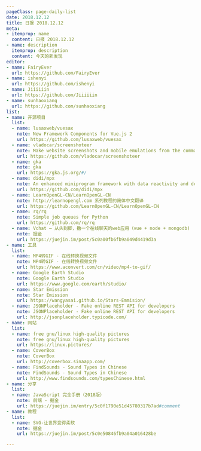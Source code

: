 ```yaml
---
pageClass: page-daily-list
date: 2018.12.12
title: 日报 2018.12.12
meta:
- itemprop: name
  content: 日报 2018.12.12
- name: description
  itemprop: description
  content: 今天的新发现
editor:
- name: FairyEver
  url: https://github.com/FairyEver
- name: ishenyi
  url: https://github.com/ishenyi
- name: Jiiiiiin
  url: https://github.com/Jiiiiiin
- name: sunhaoxiang
  url: https://github.com/sunhaoxiang
list:
- name: 开源项目
  list:
  - name: lusaxweb/vuesax
    note: New Framework Components for Vue.js 2
    url: https://github.com/lusaxweb/vuesax
  - name: vladocar/screenshoteer
    note: Make website screenshots and mobile emulations from the command line.
    url: https://github.com/vladocar/screenshoteer
  - name: gka
    note: gka
    url: https://gka.js.org/#/
  - name: didi/mpx
    note: An enhanced miniprogram framework with data reactivity and deep optimizition.
    url: https://github.com/didi/mpx
  - name: LearnOpenGL-CN/LearnOpenGL-CN
    note: http://learnopengl.com 系列教程的简体中文翻译
    url: https://github.com/LearnOpenGL-CN/LearnOpenGL-CN
  - name: rq/rq
    note: Simple job queues for Python
    url: https://github.com/rq/rq
  - name: Vchat — 从头到脚，撸一个在线聊天的web应用（vue + node + mongodb)
    note: 掘金
    url: https://juejin.im/post/5c0a00fb6fb9a049d4419d3a
- name: 工具
  list:
  - name: MP4转GIF - 在线转换视频文件
    note: MP4转GIF - 在线转换视频文件
    url: https://www.aconvert.com/cn/video/mp4-to-gif/
  - name: Google Earth Studio
    note: Google Earth Studio
    url: https://www.google.com/earth/studio/
  - name: Star Emission
    note: Star Emission
    url: https://wangyasai.github.io/Stars-Emmision/
  - name: JSONPlaceholder - Fake online REST API for developers
    note: JSONPlaceholder - Fake online REST API for developers
    url: http://jsonplaceholder.typicode.com/
- name: 网站
  list:
  - name: free gnu/linux high-quality pictures
    note: free gnu/linux high-quality pictures
    url: https://linux.pictures/
  - name: CoverBox
    note: CoverBox
    url: http://coverbox.sinaapp.com/
  - name: FindSounds - Sound Types in Chinese
    note: FindSounds - Sound Types in Chinese
    url: http://www.findsounds.com/typesChinese.html
- name: 分享
  list:
  - name: JavaScript 完全手册（2018版）
    note: 前端 - 掘金
    url: https://juejin.im/entry/5c0f1790e51d45780317b7ad#comment
- name: 教程
  list:
  - name: SVG-让世界变得柔软
    note: 掘金
    url: https://juejin.im/post/5c0e50846fb9a04a016428be

---
```


<daily-list v-bind="$page.frontmatter"/>

